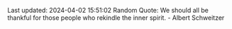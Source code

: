 Last updated: 2024-04-02 15:51:02
Random Quote: We should all be thankful for those people who rekindle the inner spirit. - Albert Schweitzer